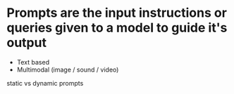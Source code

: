 # Prompts are the input instructions or queries given to a model to guide it's output

- Text based 
- Multimodal (image / sound / video)

static vs dynamic prompts